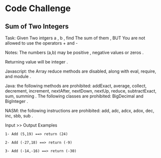 <h1>Code Challenge</h1>
<h2>Sum of Two Integers</h2>

Task:
Given Two intgers a , b , find The sum of them , BUT You are not allowed to use the operators + and -

Notes:
The numbers (a,b) may be positive , negative values or zeros .

Returning value will be integer .

Javascript: the Array reduce methods are disabled, along with eval, require, and module .

Java: the following methods are prohibited: addExact, average, collect, decrement, increment, nextAfter, nextDown, nextUp, reduce, subtractExact, sum, summing . The following classes are prohibited: BigDecimal and BigInteger .

NASM: the following instructions are prohibited: add, adc, adcx, adox, dec, inc, sbb, sub .

Input >> Output Examples
```
1- Add (5,19) ==> return (24) 

2- Add (-27,18) ==> return (-9)

3- Add (-14,-16) ==> return (-30)
```